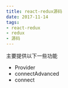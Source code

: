 ```yaml
---
title: react-redux源码
date: 2017-11-14
tags:
- react-redux
- redux
- 源码
---
```


主要提供以下一些功能
- Provider
- connectAdvanced
- connect
